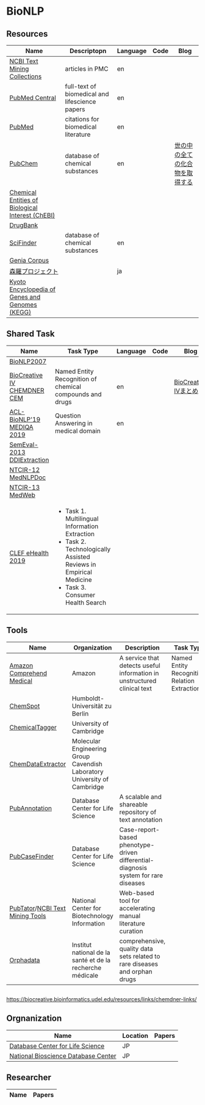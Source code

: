 # BioNLP


## Resources
| Name | Descriptopn | Language | Code | Blog |
----|----|----|----|----
| [NCBI Text Mining Collections](https://www.ncbi.nlm.nih.gov/pmc/tools/textmining/) | articles in PMC | en |  |  |
| [PubMed Central](https://www.ncbi.nlm.nih.gov/pmc/) | full-text of biomedical and lifescience papers | en |  |  |
| [PubMed](https://www.ncbi.nlm.nih.gov/pubmed/) | citations for biomedical literature | en |  |  |
| [PubChem](https://pubchem.ncbi.nlm.nih.gov/) | database of chemical substances | en |  | [世の中の全ての化合物を取得する](http://blog.roy29fuku.com/natural-language-processing/paper-analysis/get-all-of-the-substances/) |
| [Chemical Entities of Biological Interest (ChEBI)](https://www.ebi.ac.uk/chebi/) |  |  |  |  |
| [DrugBank](https://www.drugbank.ca/) |  |  |  |  |
| [SciFinder](https://scifinder.cas.org/scifinder/) | database of chemical substances | en |  |  |
| [Genia Corpus](http://www.geniaproject.org/genia-corpus) |  |  |  |  |
| [森羅プロジェクト](https://aip.riken.jp/labs/goalorient_tech/lang_inf_access_tech/森羅：wikipedia構造化プロジェクト2018/) |  | ja |  |  |
| [Kyoto Encyclopedia of Genes and Genomes (KEGG)](https://www.genome.jp/kegg/kegg_ja.html) |  |  |  |  |



## Shared Task
| Name | Task Type | Language | Code | Blog |
----|----|----|----|----
| [BioNLP2007](http://compbio.ucdenver.edu/BioNLP2007/index.shtml) |  |  |  |  |
| [BioCreative IV CHEMDNER CEM](https://biocreative.bioinformatics.udel.edu/tasks/biocreative-iv/chemdner/) | Named Entity Recognition of chemical compounds and drugs | en |  | [BioCreative IVまとめ](http://blog.roy29fuku.com/natural-language-processing/biocreative-iv/#Track_2-_CHEMDNER_Task_Chemical_compound_and_drug_name_recognition_task) |
| [ACL-BioNLP'19 MEDIQA 2019](https://sites.google.com/view/mediqa2019) | Question Answering in medical domain | en |  |  |
| [SemEval-2013 DDIExtraction](https://www.cs.york.ac.uk/semeval-2013/task9/) |  |  |  |  |
| [NTCIR-12 MedNLPDoc](https://sites.google.com/site/mednlpdoc/) |  |  |  |  |
| [NTCIR-13 MedWeb](http://mednlp.jp/medweb/NTCIR-13/) |  |  |  |  |
| [CLEF eHealth 2019](http://clef-ehealth.org/) | <ul><li>Task 1. Multilingual Information Extraction</li><li>Task 2. Technologically Assisted Reviews in Empirical Medicine</li><li>Task 3. Consumer Health Search</li></ul> |  |  |  |




## Tools
| Name | Organization | Description | Task Type | Language | Code | Blog |
----|----|----|----|----|----|----
| [Amazon Comprehend Medical](https://aws.amazon.com/jp/comprehend/) | Amazon | A service that detects useful information in unstructured clinical text | Named Entity Recognition, Relation Extraction | en | [amazon_comprehend_medical](https://github.com/roy29fuku/BioNLP/tree/master/amazon_comprehend_medical) | [Amazon Comprehend Medicalを使ってみた](http://blog.roy29fuku.com/natural-language-processing/amazon-comprehend-medical-trial/) |
| [ChemSpot](https://www.informatik.hu-berlin.de/de/forschung/gebiete/wbi/resources/chemspot) | Humboldt-Universität zu Berlin |  |  |  |  |
| [ChemicalTagger](http://chemicaltagger.ch.cam.ac.uk/) | University of Cambridge |  |  |  |  |
| [ChemDataExtractor](http://chemdataextractor.org/) | Molecular Engineering Group Cavendish Laboratory University of Cambridge |  |  |  |  |
| [PubAnnotation](http://pubannotation.org/) | Database Center for Life Science | A scalable and shareable repository of text annotation |  | en, ja |  |
| [PubCaseFinder](https://pubcasefinder.dbcls.jp/) | Database Center for Life Science | Case-report-based phenotype-driven differential-diagnosis system for rare diseases |  | en, ja |  |  |
| [PubTator](https://www.ncbi.nlm.nih.gov/CBBresearch/Lu/Demo/PubTator/)/[NCBI Text Mining Tools](https://www.ncbi.nlm.nih.gov/research/bionlp/tools/) | National Center for Biotechnology Information | Web-based tool for accelerating manual literature curation |  |  |  |
| [Orphadata](http://www.orphadata.org/cgi-bin/index.php) | Institut national de la santé et de la recherche médicale | comprehensive, quality data sets related to rare diseases and orphan drugs |  | en |  |  |



## 
https://biocreative.bioinformatics.udel.edu/resources/links/chemdner-links/


## Orgnanization
| Name | Location | Papers |
----|----|----
| [Database Center for Life Science](https://dbcls.rois.ac.jp/) | JP |  |
| [National Bioscience Database Center](https://biosciencedbc.jp/) | JP |  |


## Researcher
| Name | Papers |
----|----
